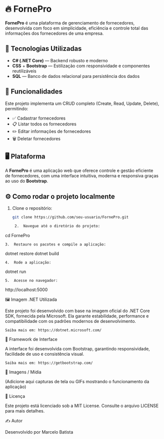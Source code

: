 # 🔥 FornePro

**FornePro** é uma plataforma de gerenciamento de fornecedores, desenvolvida com foco em simplicidade, eficiência e controle total das informações dos fornecedores de uma empresa.

## 🚀 Tecnologias Utilizadas

- **C# (.NET Core)** — Backend robusto e moderno
- **CSS** + **Bootstrap** — Estilização com responsividade e componentes reutilizáveis
- **SQL** — Banco de dados relacional para persistência dos dados

## 🧩 Funcionalidades

Este projeto implementa um CRUD completo (Create, Read, Update, Delete), permitindo:

- ✅ Cadastrar fornecedores
- 📋 Listar todos os fornecedores
- ✏️ Editar informações de fornecedores
- 🗑️ Deletar fornecedores

## 🖥️ Plataforma

A **FornePro** é uma aplicação web que oferece controle e gestão eficiente de fornecedores, com uma interface intuitiva, moderna e responsiva graças ao uso do **Bootstrap**.

## ⚙️ Como rodar o projeto localmente

1. Clone o repositório:
   ```bash
   git clone https://github.com/seu-usuario/FornePro.git

	2.	Navegue até o diretório do projeto:

cd FornePro


	3.	Restaure os pacotes e compile a aplicação:

dotnet restore
dotnet build


	4.	Rode a aplicação:

dotnet run


	5.	Acesse no navegador:

http://localhost:5000



🖼️ Imagem .NET Utilizada

Este projeto foi desenvolvido com base na imagem oficial do .NET Core SDK, fornecida pela Microsoft.
Ela garante estabilidade, performance e compatibilidade com os padrões modernos de desenvolvimento.

	Saiba mais em: https://dotnet.microsoft.com/

🎨 Framework de Interface

A interface foi desenvolvida com Bootstrap, garantindo responsividade, facilidade de uso e consistência visual.

	Saiba mais em: https://getbootstrap.com/

📸 Imagens / Mídia

(Adicione aqui capturas de tela ou GIFs mostrando o funcionamento da aplicação)

📜 Licença

Este projeto está licenciado sob a MIT License.
Consulte o arquivo LICENSE para mais detalhes.

✍️ Autor

Desenvolvido por Marcelo Batista

